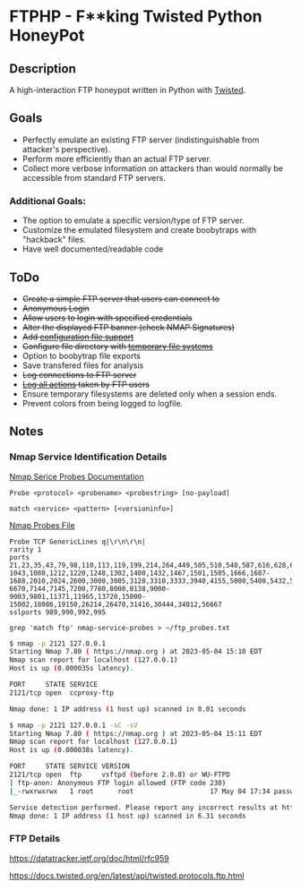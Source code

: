 # **FTPHP** - **F**\*\*king **T**wisted **P**ython **H**oney**P**ot

## Description

A high-interaction FTP honeypot written in Python with [Twisted](https://twisted.org/).

## Goals
- Perfectly emulate an existing FTP server (indistinguishable from attacker's perspective).
- Perform more efficiently than an actual FTP server.
- Collect more verbose information on attackers than would normally be accessible from standard FTP servers.

### Additional Goals:
- The option to emulate a specific version/type of FTP server.
- Customize the emulated filesystem and create boobytraps with "hackback" files.
- Have well documented/readable code

## ToDo
- ~~Create a simple FTP server that users can connect to~~
- ~~Anonymous Login~~
- ~~Allow users to login with specified credentials~~
- ~~Alter the displayed FTP banner (check NMAP Signatures)~~
- ~~Add [configuration file support](https://towardsdatascience.com/from-novice-to-expert-how-to-write-a-configuration-file-in-python-273e171a8eb3)~~
- ~~Configure file directory with [temporary file systems](https://www.pyfilesystem.org/page/tempfs/)~~
- Option to boobytrap file exports
- Save transfered files for analysis
- ~~Log connections to FTP server~~
- ~~[Log all actions](https://betterstack.com/community/guides/logging/how-to-start-logging-with-python/) taken by FTP users~~
- Ensure temporary filesystems are deleted only when a session ends.
- Prevent colors from being logged to logfile.


## Notes

### Nmap Service Identification Details

[Nmap Serice Probes Documentation](https://nmap.org/book/vscan-fileformat.html)

`Probe <protocol> <probename> <probestring> [no-payload]`

`match <service> <pattern> [<versioninfo>]`

[Nmap Probes File](https://svn.nmap.org/nmap/nmap-service-probes)

```
Probe TCP GenericLines q|\r\n\r\n|
rarity 1
ports 21,23,35,43,79,98,110,113,119,199,214,264,449,505,510,540,587,616,628,666,731,771,782,1000,1010,1040-1043,1080,1212,1220,1248,1302,1400,1432,1467,1501,1505,1666,1687-1688,2010,2024,2600,3000,3005,3128,3310,3333,3940,4155,5000,5400,5432,5555,5570,6112,6432,6667-6670,7144,7145,7200,7780,8000,8138,9000-9003,9801,11371,11965,13720,15000-15002,18086,19150,26214,26470,31416,30444,34012,56667
sslports 989,990,992,995
```

`grep 'match ftp' nmap-service-probes > ~/ftp_probes.txt`

```bash
$ nmap -p 2121 127.0.0.1
Starting Nmap 7.80 ( https://nmap.org ) at 2023-05-04 15:10 EDT
Nmap scan report for localhost (127.0.0.1)
Host is up (0.000035s latency).

PORT     STATE SERVICE
2121/tcp open  ccproxy-ftp

Nmap done: 1 IP address (1 host up) scanned in 0.01 seconds
```

```bash
$ nmap -p 2121 127.0.0.1 -sC -sV
Starting Nmap 7.80 ( https://nmap.org ) at 2023-05-04 15:11 EDT
Nmap scan report for localhost (127.0.0.1)
Host is up (0.000038s latency).

PORT     STATE SERVICE VERSION
2121/tcp open  ftp     vsftpd (before 2.0.8) or WU-FTPD
| ftp-anon: Anonymous FTP login allowed (FTP code 230)
|_-rwxrwxrwx   1 root      root                   17 May 04 17:34 password.txt [NSE: writeable]

Service detection performed. Please report any incorrect results at https://nmap.org/submit/ .
Nmap done: 1 IP address (1 host up) scanned in 6.31 seconds
```

### FTP Details

https://datatracker.ietf.org/doc/html/rfc959

https://docs.twisted.org/en/latest/api/twisted.protocols.ftp.html

